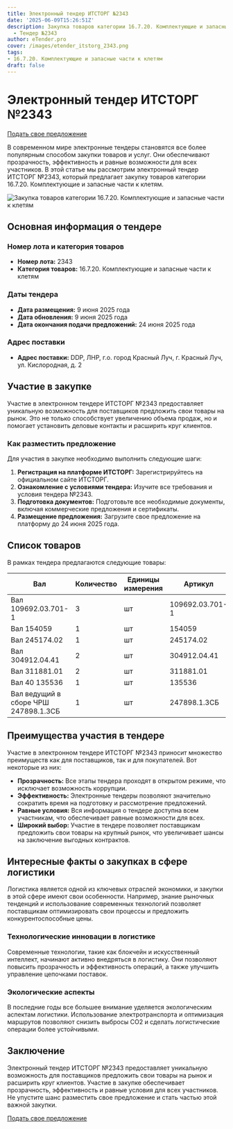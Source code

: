 ```yaml
---
title: Электронный тендер ИТСТОРГ №2343
date: '2025-06-09T15:26:51Z'
description: Закупка товаров категории 16.7.20. Комплектующие и запасные части к клетям
  - Тендер №2343
author: eTender.pro
cover: /images/etender_itstorg_2343.png
tags:
- 16.7.20. Комплектующие и запасные части к клетям
draft: false
---
```

# Электронный тендер ИТСТОРГ №2343

[Подать свое предложение](https://itstorg.ru/tender-2343?utm_source=etender)

В современном мире электронные тендеры становятся все более популярным способом закупки товаров и услуг. Они обеспечивают прозрачность, эффективность и равные возможности для всех участников. В этой статье мы рассмотрим электронный тендер ИТСТОРГ №2343, который предлагает закупку товаров категории 16.7.20. Комплектующие и запасные части к клетям.

![Закупка товаров категории 16.7.20. Комплектующие и запасные части к клетям](/images/etender_itstorg_2343.png)

## Основная информация о тендере

### Номер лота и категория товаров

- **Номер лота:** 2343
- **Категория товаров:** 16.7.20. Комплектующие и запасные части к клетям

### Даты тендера

- **Дата размещения:** 9 июня 2025 года
- **Дата обновления:** 9 июня 2025 года
- **Дата окончания подачи предложений:** 24 июня 2025 года

### Адрес поставки

- **Адрес поставки:** DDP, ЛНР, г.о. город Красный Луч, г. Красный Луч, ул. Кислородная, д. 2

## Участие в закупке

Участие в электронном тендере ИТСТОРГ №2343 предоставляет уникальную возможность для поставщиков предложить свои товары на рынок. Это не только способствует увеличению объема продаж, но и помогает установить деловые контакты и расширить круг клиентов.

### Как разместить предложение

Для участия в закупке необходимо выполнить следующие шаги:

1. **Регистрация на платформе ИТСТОРГ:** Зарегистрируйтесь на официальном сайте ИТСТОРГ.
2. **Ознакомление с условиями тендера:** Изучите все требования и условия тендера №2343.
3. **Подготовка документов:** Подготовьте все необходимые документы, включая коммерческие предложения и сертификаты.
4. **Размещение предложения:** Загрузите свое предложение на платформу до 24 июня 2025 года.

## Список товаров

В рамках тендера предлагаются следующие товары:

| Вал                | Количество | Единицы измерения | Артикул       | Наличие |
|--------------------|------------|-------------------|---------------|----------|
| Вал 109692.03.701-1 | 3          | шт                | 109692.03.701-1| Нет      |
| Вал 154059         | 1          | шт                | 154059        | Нет      |
| Вал 245174.02      | 1          | шт                | 245174.02     | Нет      |
| Вал 304912.04.41   | 2          | шт                | 304912.04.41  | Нет      |
| Вал 311881.01      | 2          | шт                | 311881.01     | Нет      |
| Вал 40 135536      | 1          | шт                | 135536        | Нет      |
| Вал ведущий в сборе ЧРШ 247898.1.3СБ | 1 | шт | 247898.1.3СБ | Нет |

## Преимущества участия в тендере

Участие в электронном тендере ИТСТОРГ №2343 приносит множество преимуществ как для поставщиков, так и для покупателей. Вот некоторые из них:

- **Прозрачность:** Все этапы тендера проходят в открытом режиме, что исключает возможность коррупции.
- **Эффективность:** Электронные тендеры позволяют значительно сократить время на подготовку и рассмотрение предложений.
- **Равные условия:** Вся информация о тендере доступна всем участникам, что обеспечивает равные возможности для всех.
- **Широкий выбор:** Участие в тендере позволяет поставщикам предложить свои товары на крупный рынок, что увеличивает шансы на заключение выгодных контрактов.

## Интересные факты о закупках в сфере логистики

Логистика является одной из ключевых отраслей экономики, и закупки в этой сфере имеют свои особенности. Например, знание рыночных тенденций и использование современных технологий позволяет поставщикам оптимизировать свои процессы и предложить конкурентоспособные цены.

### Технологические инновации в логистике

Современные технологии, такие как блокчейн и искусственный интеллект, начинают активно внедряться в логистику. Они позволяют повысить прозрачность и эффективность операций, а также улучшить управление цепочками поставок.

### Экологические аспекты

В последние годы все большее внимание уделяется экологическим аспектам логистики. Использование электротранспорта и оптимизация маршрутов позволяют снизить выбросы CO2 и сделать логистические операции более устойчивыми.

## Заключение

Электронный тендер ИТСТОРГ №2343 предоставляет уникальную возможность для поставщиков предложить свои товары на рынок и расширить круг клиентов. Участие в закупке обеспечивает прозрачность, эффективность и равные условия для всех участников. Не упустите шанс разместить свое предложение и стать частью этой важной закупки.

[Подать свое предложение](https://itstorg.ru/tender-2343?utm_source=etender)